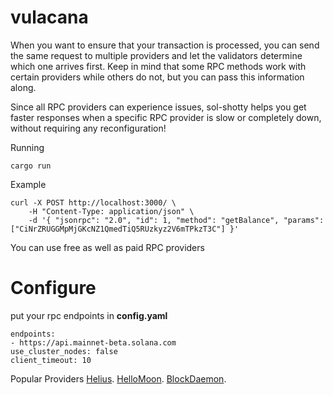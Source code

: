 # vulacana
When you want to ensure that your transaction is processed, you can send the same request to multiple providers and let the validators determine which one arrives first. Keep in mind that some RPC methods work with certain providers while others do not, but you can pass this information along.

Since all RPC providers can experience issues, sol-shotty helps you get faster responses when a specific RPC provider is slow or completely down, without requiring any reconfiguration!

Running
```console
cargo run
```
Example
```console
curl -X POST http://localhost:3000/ \
    -H "Content-Type: application/json" \
    -d '{ "jsonrpc": "2.0", "id": 1, "method": "getBalance", "params": ["CiNrZRUGGMpMjGKcNZ1QmedTiQ5RUzkyz2V6mTPkzT3C"] }'

```
You can use free as well as paid RPC providers 

# Configure
put your rpc endpoints in **config.yaml**
```console
endpoints:  
- https://api.mainnet-beta.solana.com  
use_cluster_nodes: false
client_timeout: 10 
```
Popular Providers
[Helius](https://www.helius.dev/solana-apis). 
[HelloMoon](https://docs.hellomoon.io/reference/hello-moon-rpc).
[BlockDaemon](https://www.blockdaemon.com/get-started/nodes).
